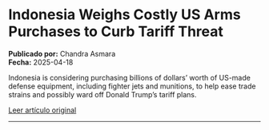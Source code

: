 # Indonesia Weighs Costly US Arms Purchases to Curb Tariff Threat

**Publicado por:** Chandra Asmara  
**Fecha:** 2025-04-18

Indonesia is considering purchasing billions of dollars’ worth of US-made defense equipment, including fighter jets and munitions, to help ease trade strains and possibly ward off Donald Trump’s tariff plans.

[Leer artículo original](https://www.bloomberg.com/news/articles/2025-04-18/indonesia-mulls-costly-us-arms-purchases-to-curb-tariff-threat)

---
